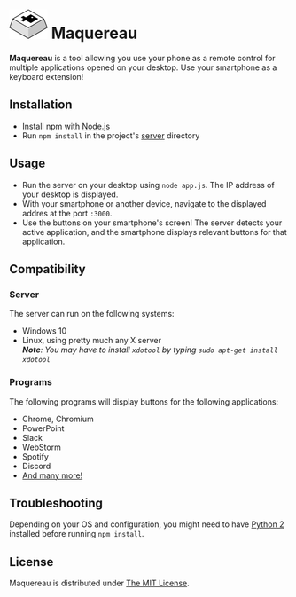 # ![Maquereau logo](maquereau.png) Maquereau
**Maquereau** is a tool allowing you use your phone as a remote control for multiple applications opened on your desktop. Use your smartphone as a keyboard extension!

## Installation

- Install npm with [Node.js](https://nodejs.org/en/)
- Run `npm install` in the project's [server](/server) directory

## Usage

- Run the server on your desktop using `node app.js`. The IP address of your desktop is displayed.
- With your smartphone or another device, navigate to the displayed addres at the port `:3000`.
- Use the buttons on your smartphone's screen! The server detects your active application, and the smartphone displays relevant buttons for that application.

## Compatibility

### Server

The server can run on the following systems:

- Windows 10
- Linux, using pretty much any X server  
_**Note**: You may have to install `xdotool` by typing `sudo apt-get install xdotool`_

### Programs

The following programs will display buttons for the following applications:

- Chrome, Chromium
- PowerPoint
- Slack
- WebStorm
- Spotify
- Discord
- [And many more!](/server/layouts)

## Troubleshooting

Depending on your OS and configuration, you might need to have [Python 2](https://www.python.org/) installed before running `npm install`.

## License

Maquereau is distributed under [The MIT License](http://opensource.org/licenses/MIT).
